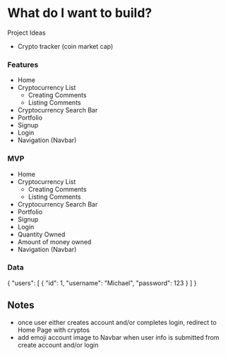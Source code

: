 # What do I want to build?

Project Ideas

- Crypto tracker (coin market cap)


### Features 
* Home
* Cryptocurrency List  
    * Creating Comments 
    * Listing Comments 
* Cryptocurrency Search Bar  
* Portfolio 
* Signup 
* Login
* Navigation (Navbar)


### MVP

* Home
* Cryptocurrency List 
    * Creating Comments 
    * Listing Comments 
* Cryptocurrency Search Bar  
* Portfolio
* Signup 
* Login
* Quantity Owned 
* Amount of money owned 
* Navigation (Navbar)

### Data
 {
     "users": [
         {
             "id": 1,
             "username": "Michael",
             "password": 123
         }
     ]
 }


 ## Notes 

 * once user either creates account and/or completes login, redirect to Home Page with cryptos
 * add emoji account image to Navbar when user info is submitted from create account and/or login